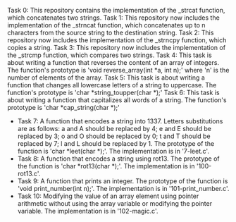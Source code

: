 Task 0: This repository contains the implementation of the _strcat function, which concatenates two strings.
Task 1: This repository now includes the implementation of the _strncat function, which concatenates up to n characters from the source string to the destination string.
Task 2: This repository now includes the implementation of the _strncpy function, which copies a string.
Task 3: This repository now includes the implementation of the _strcmp function, which compares two strings.
Task 4: This task is about writing a function that reverses the content of an array of integers. The function's prototype is 'void reverse_array(int *a, int n);' where 'n' is the number of elements of the array.
Task 5: This task is about writing a function that changes all lowercase letters of a string to uppercase. The function's prototype is 'char *string_toupper(char *);'
Task 6: This task is about writing a function that capitalizes all words of a string. The function's prototype is 'char *cap_string(char *);'
- Task 7: A function that encodes a string into 1337. Letters substitutions are as follows: a and A should be replaced by 4; e and E should be replaced by 3; o and O should be replaced by 0; t and T should be replaced by 7; l and L should be replaced by 1. The prototype of the function is 'char *leet(char *);'. The implementation is in '7-leet.c'.
- Task 8: A function that encodes a string using rot13. The prototype of the function is 'char *rot13(char *);'. The implementation is in '100-rot13.c'.
- Task 9: A function that prints an integer. The prototype of the function is 'void print_number(int n);'. The implementation is in '101-print_number.c'.
- Task 10: Modifying the value of an array element using pointer arithmetic without using the array variable or modifying the pointer variable. The implementation is in '102-magic.c'.
